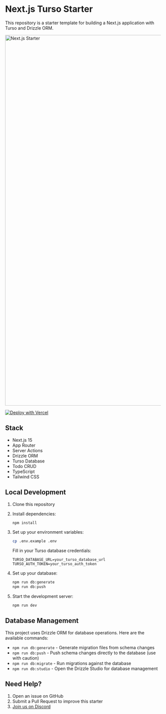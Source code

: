 # Next.js Turso Starter

This repository is a starter template for building a Next.js application with Turso and Drizzle ORM.

<img width="1200" alt="Next.js Starter" src="https://github.com/user-attachments/assets/b78fd54e-574b-43b9-8f8f-943d14722e64" />

[![Deploy with Vercel](https://vercel.com/button)](https://vercel.com/new/clone?repository-url=https%3A%2F%2Fgithub.com%2Ftursodatabase%2Fnextjs-turso-starter&integration-ids=oac_axiehHAX1Zn7QiwRSzDD2j7J&products=%5B%7B%22type%22%3A%22integration%22%2C%22integrationSlug%22%3A%22tursocloud%22%2C%22productSlug%22%3A%22database%22%2C%22protocol%22%3A%22storage%22%2C%22group%22%3A%22%22%7D%5D)

## Stack

- Next.js 15
- App Router
- Server Actions
- Drizzle ORM
- Turso Database
- Todo CRUD
- TypeScript
- Tailwind CSS

## Local Development

1. Clone this repository
2. Install dependencies:

   ```bash
   npm install
   ```

3. Set up your environment variables:

   ```bash
   cp .env.example .env
   ```

   Fill in your Turso database credentials:

   ```
   TURSO_DATABASE_URL=your_turso_database_url
   TURSO_AUTH_TOKEN=your_turso_auth_token
   ```

4. Set up your database:

   ```bash
   npm run db:generate
   npm run db:push
   ```

5. Start the development server:
   ```bash
   npm run dev
   ```

## Database Management

This project uses Drizzle ORM for database operations. Here are the available commands:

- `npm run db:generate` - Generate migration files from schema changes
- `npm run db:push` - Push schema changes directly to the database (use with caution)
- `npm run db:migrate` - Run migrations against the database
- `npm run db:studio` - Open the Drizzle Studio for database management

## Need Help?

1. Open an issue on GitHub
2. Submit a Pull Request to improve this starter
3. [Join us on Discord](https://tur.so/discord)
